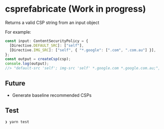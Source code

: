 # csprefabricate (Work in progress)

Returns a valid CSP string from an input object

For example:

```typescript
const input: ContentSecurityPolicy = {
  [Directive.DEFAULT_SRC]: ["self"],
  [Directive.IMG_SRC]: ["self", { "*.google": [".com", ".com.au"] }],
};
const output = createCsp(csp);
console.log(output);
//> "default-src 'self'; img-src 'self' *.google.com *.google.com.au;",
```

## Future

- Generate baseline recommended CSPs

## Test

```
❯ yarn test
```

